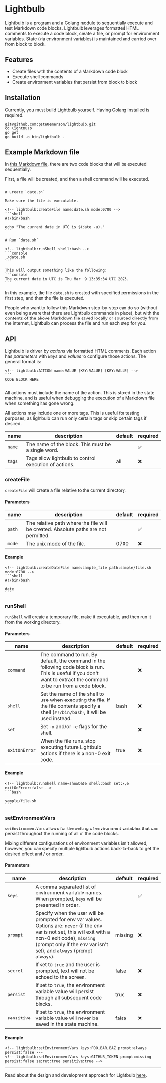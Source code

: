 # Lightbulb

Lightbulb is a program and a Golang module to sequentially execute and test Markdown code blocks. Lightbulb leverages formatted HTML comments to execute a code block, create a file, or prompt for environment variables. State (via environment variables) is maintained and carried over from block to block.

## Features

* Create files with the contents of a Markdown code block
* Execute shell commands
* Create environment variables that persist from block to block

## Installation

Currently, you must build Lightbulb yourself. Having Golang installed is required.

```shell
git@github.com:pete0emerson/lightbulb.git
cd lightbulb
go get
go build -o bin/lightbulb .
```

## Example Markdown file

In [this Markdown file](examples/simple.md), there are two code blocks that will be executed sequentially.

First, a file will be created, and then a shell command will be executed.

~~~

# Create `date.sh`

Make sure the file is executable.

<!-- lightbulb:createFile name:date.sh mode:0700 -->
```shell
#!/bin/bash

echo "The current date in UTC is $(date -u)."
```

# Run `date.sh`

<!-- lightbulb:runShell shell:bash -->
```console
./date.sh
```

This will output something like the following:
```console
The current date in UTC is Thu Mar  9 13:35:34 UTC 2023.
```
~~~

In this example, the file `date.sh` is created with specified permissions in the first step, and then the file is executed.

People who want to follow this Markdown step-by-step can do so (without even being aware that there are Lightbulb commands in place), but with the [contents of the above Markdown file](examples/simple.md) saved locally or sourced directly from the internet, Lightbulb can process the file and run each step for you.

## API

Lightbulb is driven by _actions_ via formatted HTML comments. Each action has _parameters_ with _keys_ and _values_ to configure those actions. The general format is:

~~~
<!-- lightbulb:ACTION name:VALUE [KEY:VALUE] [KEY:VALUE] -->
```
CODE BLOCK HERE
```
~~~

All actions must include the name of the action. This is stored in the state machine, and is useful when debugging the execution of a Markdown file when something has gone wrong.

All actions may include one or more tags. This is useful for testing purposes, as lightbulb can run only certain tags or skip certain tags if desired.

|name|description|default|required|
|----|-----------|-------|--------|
|`name`|The name of the block. This must be a single word.| | :white_check_mark:|
|`tags`|Tags allow lightbulb to control execution of actions.|all|:x:|

### createFile

`createFile` will create a file relative to the current directory.

#### Parameters

|name|description|default|required|
|----|-----------|-------|--------|
|`path`|The relative path where the file will be created. Absolute paths are not permitted.| |:white_check_mark:|
|`mode`|The unix [mode](https://linuxhandbook.com/chmod-command/) of the file.| 0700 | :x: |

#### Example

~~~
<!-- lightbulb:createDateFile name:sample_file path:sample/file.sh mode:0700 -->
```shell
#!/bin/bash

date
```
~~~

### runShell

`runShell` will create a temporary file, make it executable, and then run it from the working directory.

#### Parameters

|name|description|default|required|
|----|-----------|-------|--------|
|`command`|The command to run. By default, the command in the following code block is run. This is useful if you don't want to extract the command to be run from a code block.||:x:|
|`shell`|Set the name of the shell to use when executing the file. If the file contents specify a shell (`#!/bin/bash`), it will be used instead.|bash|:x:|
|`set`|Set `-x` and/or `-e` flags for the shell.||:x:|
|`exitOnError`|When the file runs, stop executing future Lightbulb actions if there is a non-0 exit code.|true|:x:|

#### Example

~~~
<!-- lightbulb:runShell name=showDate shell:bash set:x,e exitOnError:false -->
```bash

sample/file.sh
```
~~~

### setEnvironmentVars

`setEnvironmentVars` allows for the setting of environment variables that can persist throughout the running of all of the code blocks.

Mixing different configurations of environment variables isn't allowed, however, you can specify multiple lightbulb actions back-to-back to get the desired effect and / or order.

#### Parameters

|name|description|default|required|
|----|-----------|-------|--------|
|`keys`|A comma separated list of environment variable names. When prompted, `keys` will be presented in order.||:white_check_mark:|
|`prompt`|Specify when the user will be prompted for env var values. Options are: `never` (if the env var is not set, this will exit with a non-0 exit code), `missing` (prompt only if the env var isn't set), and `always` (prompt always).|missing|:x:|
|`secret`|If set to `true` and the user is prompted, text will not be echoed to the screen.|false|:x:|
|`persist`|If set to `true`, the environment variable value will persist through all subsequent code blocks.|true|:x:|
|`sensitive`|If set to `true`, the environment variable value will never be saved in the state machine.|false|:x:|

#### Example

~~~
<!-- lightbulb:setEnvironmentVars keys:FOO,BAR,BAZ prompt:always persist:false -->
<!-- lightbulb:setEnvironmentVars keys:GITHUB_TOKEN prompt:missing persist:false secret:true sensitive:true -->
~~~

---
Read about the design and development approach for Lightbulb [here](docs/design_and_development.md).